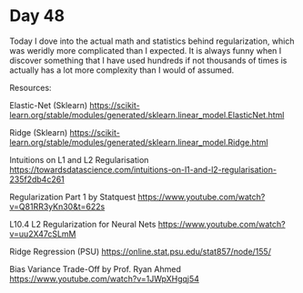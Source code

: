 # Day 48 

Today I dove into the actual math and statistics behind regularization, which was weridly more complicated than I expected. It is always funny when I discover something that I have used hundreds if not thousands of times is actually has a lot more complexity than I would of assumed.

Resources: 

Elastic-Net (Sklearn)
https://scikit-learn.org/stable/modules/generated/sklearn.linear_model.ElasticNet.html

Ridge (Sklearn)
https://scikit-learn.org/stable/modules/generated/sklearn.linear_model.Ridge.html

Intuitions on L1 and L2 Regularisation
https://towardsdatascience.com/intuitions-on-l1-and-l2-regularisation-235f2db4c261

Regularization Part 1 by Statquest
https://www.youtube.com/watch?v=Q81RR3yKn30&t=622s

L10.4 L2 Regularization for Neural Nets
https://www.youtube.com/watch?v=uu2X47cSLmM

Ridge Regression (PSU)
https://online.stat.psu.edu/stat857/node/155/

Bias Variance Trade-Off by Prof. Ryan Ahmed
https://www.youtube.com/watch?v=1JWpXHgqj54
